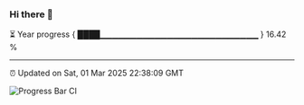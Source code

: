 ### Hi there 👋

⏳ Year progress { ████▁▁▁▁▁▁▁▁▁▁▁▁▁▁▁▁▁▁▁▁▁▁▁▁▁▁ } 16.42 %

---

⏰ Updated on Sat, 01 Mar 2025 22:38:09 GMT

![Progress Bar CI](https://github.com/IshwaranRudhara/GIT-ACTION/workflows/Progress%20Bar%20CI/badge.svg)
